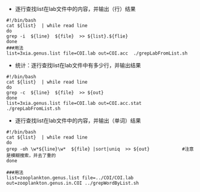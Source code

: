 - 逐行查找list在lab文件中的内容，并输出（行）结果
```
#!/bin/bash
cat ${list}  | while read line
do
grep -i  ${line}  ${file}  >> ${list}.${flie}
done
###用法
list=3xia.genus.list file=COI.lab out=COI.acc  ./grepLabFromList.sh  
```
- 统计：逐行查找list在lab文件中有多少行，并输出结果
```
#!/bin/bash
cat ${list}  | while read line
do
grep -c  ${line}  ${file}  >> ${out}
done
list=3xia.genus.list file=COI.lab out=COI.acc.stat  ./grepLabFromList.sh
```
- 逐行查找list在lab文件中的内容，并输出（单词）结果
```
#!/bin/bash
cat ${list}  | while read line
do
grep -oh \w*${line}\w*  ${file} |sort|uniq  >> ${out}            #注意是模糊搜索，并去了重的
done

###用法
list=zooplankton.genus.list file=../COI/COI.lab out=zooplankton.genus.in.COI ../grepWordByList.sh
```
